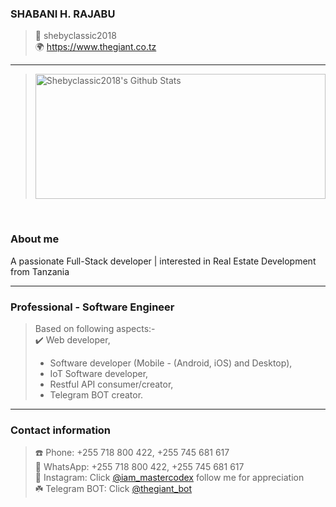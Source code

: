 ### SHABANI H. RAJABU
> 👤 shebyclassic2018 <br>
> 🌍 https://www.thegiant.co.tz

-----

> <img width=100% height=200px alt="Shebyclassic2018's Github Stats" src="https://github-readme-stats.vercel.app/api?username=shebyclassic2018&show_icons=true&hide_border=true&count_private=true" />  
<br>

### About me
A passionate Full-Stack developer | interested in Real Estate Development  from Tanzania




-----



### Professional - Software Engineer
> Based on following aspects:- <br>
>  ✔️ Web developer,
>  * Software developer (Mobile - (Android, iOS) and Desktop),
>  * IoT Software developer,
>  * Restful API consumer/creator,
>  * Telegram BOT creator.





-----


### Contact information
> ☎️ Phone: +255 718 800 422, +255 745 681 617 <br>
🌱 WhatsApp: +255 718 800 422, +255 745 681 617 <br>
🍁 Instagram: Click [@iam_mastercodex](https://www.instagram.com/iam_mastercodex/) follow me for appreciation<br>
☘️ Telegram BOT: Click [@thegiant_bot](http://t.me/iam_thegiant_bot)









 



